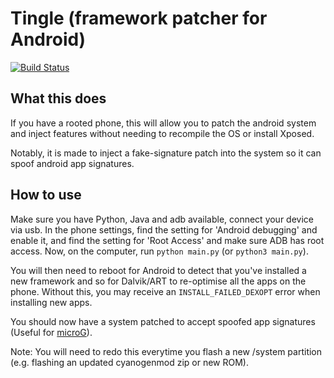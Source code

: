 # Tingle (framework patcher for Android)
[![Build Status](https://travis-ci.org/ale5000-git/tingle.svg?branch=master)](https://travis-ci.org/ale5000-git/tingle)

## What this does
If you have a rooted phone, this will allow you to patch the android system and inject features without needing to recompile the OS or install Xposed.

Notably, it is made to inject a fake-signature patch into the system so it can spoof android app signatures.

## How to use
Make sure you have Python, Java and adb available, connect your device via usb. In the phone settings, find the setting for 'Android debugging' and enable it, and find the setting for 'Root Access' and make sure ADB has root access. Now, on the computer, run `python main.py` (or `python3 main.py`).

You will then need to reboot for Android to detect that you've installed a new framework and so for Dalvik/ART to re-optimise all the apps on the phone. Without this, you may receive an `INSTALL_FAILED_DEXOPT` error when installing new apps.

You should now have a system patched to accept spoofed app signatures (Useful for [microG](https://github.com/microg/android_packages_apps_GmsCore)).

Note: You will need to redo this everytime you flash a new /system partition (e.g. flashing an updated cyanogenmod zip or new ROM).
